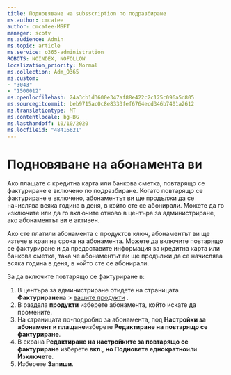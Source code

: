 ```yaml
---
title: Подновяване на subsscription по подразбиране
ms.author: cmcatee
author: cmcatee-MSFT
manager: scotv
ms.audience: Admin
ms.topic: article
ms.service: o365-administration
ROBOTS: NOINDEX, NOFOLLOW
localization_priority: Normal
ms.collection: Adm_O365
ms.custom:
- "3043"
- "1500012"
ms.openlocfilehash: 24a3cb1d3600e347af88e422c2c125c096a5d805
ms.sourcegitcommit: beb9715ac0c8e8333fef6764ecd346b7401a2612
ms.translationtype: MT
ms.contentlocale: bg-BG
ms.lasthandoff: 10/10/2020
ms.locfileid: "48416621"
---
```

# <a name="renewing-your-subscription"></a>Подновяване на абонамента ви

Ако плащате с кредитна карта или банкова сметка, повтарящо се фактуриране е включено по подразбиране. Когато повтарящо се фактуриране е включено, абонаментът ви ще продължи да се начислява всяка година в деня, в който сте се абонирали. Можете да го изключите или да го включите отново в центъра за администриране, ако абонаментът ви е активен.

Ако сте платили абонамента с продуктов ключ, абонаментът ви ще изтече в края на срока на абонамента. Можете да включите повтарящо се фактуриране и да предоставите информация за кредитна карта или банкова сметка, така че абонаментът ви ще продължи да се начислява всяка година в деня, в който сте се абонирали.

За да включите повтарящо се фактуриране в:

1. В центъра за администриране отидете на страницата **Фактуриране**на  >  [вашите продукти](https://go.microsoft.com/fwlink/p/?linkid=842054) .
2. В раздела **продукти** изберете абонамента, който искате да промените.
3. На страницата по-подробно за абонамента, под **Настройки за абонамент и плащане**изберете **Редактиране на повтарящо се фактуриране**.
4. В екрана **Редактиране на настройките за повтарящо се фактуриране** изберете **вкл**., **но Подновете еднократно**или **Изключете**.
5. Изберете **Запиши**. 